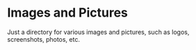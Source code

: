 Images and Pictures
===================

Just a directory for various images and pictures, such as logos, screenshots, photos, etc.
